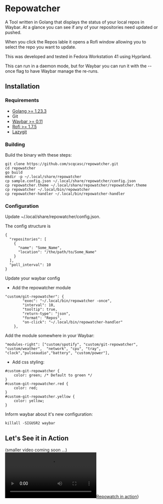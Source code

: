 # Repowatcher
A Tool written in Golang that displays the status of your local repos in Waybar.  At a glance you can see if any of your repositories
need updated or pushed.

When you click the Repos lable it opens a Rofi window allowing you to select the repo you want to update.

This was developed and tested in Fedora Workstation 41 using Hyprland.

This can run in a daemon mode, but for Waybar you can run it with the --once flag to have Waybar manage the re-runs.

## Installation

### Requirements
* [Golang >= 1.23.3](https://go.dev/)
* Git
* [Waybar >= 0.11](https://github.com/Alexays/Waybar)
* [Rofi >= 1.7.5](https://github.com/davatorium/rofi)
* [Lazygit](https://github.com/jesseduffield/lazygit)

### Building

Build the binary with these steps:

```
git clone https://github.com/scqcasc/repowatcher.git
cd repowatcher
go build
mkdir -p ~/.local/share/repowatcher
cp sample.config.json ~/.local/share/repowatcher/config.json
cp repowatcher.theme ~/.local/share/repowatcher/repowatcher.theme
cp repowatcher ~/.local/bin/repowatcher
cp repowatcher-handler ~/.local/bin/repowatcher-handler
```



### Configuration
Update ~/.local/share/repowatcher/config.json.

The config structure is
```
{
  "repositories": [
    {
      "name": "Some_Name",
      "location": "/the/path/to/Some_Name"
    }
  ],
  "poll_interval": 10
}
```

Update your waybar config

* Add the repowatcher module
```
"custom/git-repowatcher": {
        "exec": "~/.local/bin/repowatcher -once",
        "interval": 10,
        "tooltip": true,
        "return-type": "json",
        "format": "Repos",
        "on-click": "~/.local/bin/repowatcher-handler"
    },
```
Add the module somewhere in your Waybar:

```
"modules-right": ["custom/spotify", "custom/git-repowatcher",  "custom/weather",  "network", "cpu", "tray", "clock","pulseaudio","battery", "custom/power"],
```

* Add css styling:
```
#custom-git-repowatcher {
    color: green; /* Default to green */
}
#custom-git-repowatcher.red {
    color: red;
}
#custom-git-repowatcher.yellow {
    color: yellow;
}
```

Inform waybar about it's new configuration:
```
killall -SIGUSR2 waybar
```

## Let's See it in Action
(smaller video coming soon ...)
[![Repowatch in action]({https://github.com/scqcasc/repowatcher/blob/main/repowatcher.mp4)}]({https://github.com/scqcasc/repowatcher/blob/main/repowatcher.mp4} "Repowatch")
